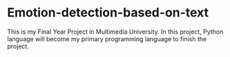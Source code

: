 # Emotion-detection-based-on-text
This is my Final Year Project in Multimedia University. In this project, Python language will become my primary programming language to finish the project.
